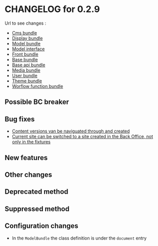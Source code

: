 # CHANGELOG for 0.2.9

Url to see changes : 

 - [Cms bundle](https://github.com/open-orchestra/open-orchestra-cms-bundle/compare/v0.2.8...v0.2.9)
 - [Display bundle](https://github.com/open-orchestra/open-orchestra-display-bundle/compare/v0.2.8...v0.2.9)
 - [Model bundle](https://github.com/open-orchestra/open-orchestra-model-bundle/compare/v0.2.8...v0.2.9)
 - [Model interface](https://github.com/open-orchestra/open-orchestra-model-interface/compare/v0.2.8...v0.2.9)
 - [Front bundle](https://github.com/open-orchestra/open-orchestra-front-bundle/compare/v0.2.8...v0.2.9)
 - [Base bundle](https://github.com/open-orchestra/open-orchestra-base-bundle/compare/v0.2.8...v0.2.9)
 - [Base api bundle](https://github.com/open-orchestra/open-orchestra-base-api-bundle/compare/v0.2.8...v0.2.9)
 - [Media bundle](https://github.com/open-orchestra/open-orchestra-media-bundle/compare/v0.2.8...v0.2.9)
 - [User bundle](https://github.com/open-orchestra/open-orchestra-user-bundle/compare/v0.2.8...v0.2.9)
 - [Theme bundle](https://github.com/open-orchestra/open-orchestra-theme-bundle/compare/v0.2.8...v0.2.9)
 - [Worflow function bundle](https://github.com/open-orchestra/open-orchestra-worflow-function-bundle/compare/v0.2.8...v0.2.9)

## Possible BC breaker

## Bug fixes
 - [Content versions van be naviguated through and created](https://trello.com/c/SxiViJWk/1009-2-bug-etq-ubo-je-peux-changer-de-version)
 - [Current site can be switched to a site created in the Back Office, not only in the fixtures](https://trello.com/c/XIfOxq4G/1040-hot-issue-le-site-switcher-du-bo-ne-fonctionne-pas-pour-les-sites-dont-l-id-est-de-type-string-en-gros-des-qu-on-cree-un-site-da)

## New features

## Other changes

## Deprecated method

## Suppressed method

## Configuration changes

 - In the `ModelBundle` the class definition is under the `document` entry
